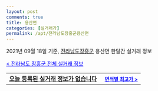 ```yaml
---
layout: post
comments: true
title: 용산면
categories: [실거래가]
permalink: /apt/전라남도장흥군용산면
---
```


2021년 09월 18일 기준, <a href="/apt/전라남도장흥군">전라남도장흥군</a> 용산면 한달간 실거래 정보

<a style="color: blue;" href="/apt/전라남도장흥군">< 전라남도 장흥군 전체 실거래 정보</a>
<!---- start ---->
<table>
  <tr>
    <td colspan="4" style="font-weight: bold;"><a href="/apt/전라남도장흥군용산면{name_without_space}">오늘 등록된 실거래 정보가 없습니다</a> &nbsp;&nbsp;&nbsp; <a style="color: blue; font-size: smaller;" href="/apt/전라남도장흥군용산면{name_without_space}">면적별 최고가 ></a></td>
  </tr>
    
</table>
<!---- end ---->
    